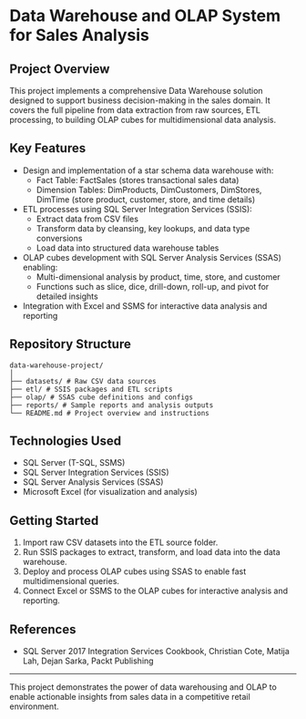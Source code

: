 # Data Warehouse and OLAP System for Sales Analysis

## Project Overview
This project implements a comprehensive Data Warehouse solution designed to support business decision-making in the sales domain. It covers the full pipeline from data extraction from raw sources, ETL processing, to building OLAP cubes for multidimensional data analysis.

## Key Features
- Design and implementation of a star schema data warehouse with:
  - Fact Table: FactSales (stores transactional sales data)
  - Dimension Tables: DimProducts, DimCustomers, DimStores, DimTime (store product, customer, store, and time details)
- ETL processes using SQL Server Integration Services (SSIS):
  - Extract data from CSV files
  - Transform data by cleansing, key lookups, and data type conversions
  - Load data into structured data warehouse tables
- OLAP cubes development with SQL Server Analysis Services (SSAS) enabling:
  - Multi-dimensional analysis by product, time, store, and customer
  - Functions such as slice, dice, drill-down, roll-up, and pivot for detailed insights
- Integration with Excel and SSMS for interactive data analysis and reporting

## Repository Structure
~~~
data-warehouse-project/
│
├── datasets/ # Raw CSV data sources
├── etl/ # SSIS packages and ETL scripts
├── olap/ # SSAS cube definitions and configs
├── reports/ # Sample reports and analysis outputs
└── README.md # Project overview and instructions
~~~

## Technologies Used
- SQL Server (T-SQL, SSMS)
- SQL Server Integration Services (SSIS)
- SQL Server Analysis Services (SSAS)
- Microsoft Excel (for visualization and analysis)

## Getting Started
1. Import raw CSV datasets into the ETL source folder.
2. Run SSIS packages to extract, transform, and load data into the data warehouse.
3. Deploy and process OLAP cubes using SSAS to enable fast multidimensional queries.
4. Connect Excel or SSMS to the OLAP cubes for interactive analysis and reporting.


## References
- SQL Server 2017 Integration Services Cookbook, Christian Cote, Matija Lah, Dejan Sarka, Packt Publishing

---

This project demonstrates the power of data warehousing and OLAP to enable actionable insights from sales data in a competitive retail environment.
